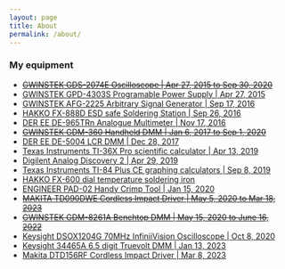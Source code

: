 ```yaml
---
layout: page
title: About
permalink: /about/
---
```


### My equipment
- [~~GWINSTEK GDS-2074E Oscilloscope \| Apr 27, 2015 to Sep 30, 2020~~](https://www.gwinstek.com/en-US/products/detail/GDS-2000E)
- [GWINSTEK GPD-4303S Programable Power Supply \| Apr 27, 2015](https://www.gwinstek.com/en-US/products/detail/GPD-Series)
- [GWINSTEK AFG-2225 Arbitrary Signal Generator \| Sep 17, 2016](https://www.gwinstek.com/en-US/products/detail/AFG-2225)
- [HAKKO FX-888D ESD safe Soldering Station \| Sep 26, 2016](https://www.hakko.com/english/products/hakko_fx888d.html)
- [DER EE DE-965TRn Analogue Multimeter \| Nov 17, 2016](https://www.deree.com.tw/de-965trn-analog-multimeter.html)
- [~~GWINSTEK GDM-360 Handheld DMM \| Jan 6, 2017 to Sep 1, 2020~~](https://www.gwinstek.com/en-US/products/detail/GDM-400_GDM-300)
- [DER EE DE-5004 LCR DMM \| Dec 28, 2017](https://www.deree.com.tw/de-5004-digital-multimeter-lcr.html)
- [Texas Instruments TI-36X Pro scientific calculator \| Apr 13, 2019](https://education.ti.com/en/products/calculators/scientific-calculators/ti-36x-pro)
- [Digilent Analog Discovery 2 \| Apr 29, 2019](https://digilent.com/shop/analog-discovery-2-100ms-s-usb-oscilloscope-logic-analyzer-and-variable-power-supply/)
- [Texas Instruments TI-84 Plus CE graphing calculators \| Sep 8, 2019](https://education.ti.com/en/products/calculators/scientific-calculators/ti-36x-pro)
- [HAKKO FX-600 dial temperature soldering iron](https://www.hakko.com/english/products/hakko_fx600.html)
- [ENGINEER PAD-02 Handy Crimp Tool \| Jan 15, 2020](https://www.engineertools-jp.com/pad02)
- [~~MAKITA TD090DWE Cordless Impact Driver \| May 5, 2020 to Mar 18, 2023~~](https://www.makita.co.jp/product/li_ion/td090d/td090d.html)
- [~~GWINSTEK GDM-8261A Benchtop DMM \| May 15, 2020 to June 16, 2022~~](https://www.gwinstek.com/en-global/products/detail/GDM-8261A)
- [Keysight DSOX1204G 70MHz InfiniiVision Oscilloscope \| Oct 8, 2020](https://www.keysight.com/us/en/support/DSOX1204G/oscilloscope-70-100-200-mhz-4-analog-channels-waveform-generator.html)
- [Keysight 34465A 6.5 digit Truevolt DMM \| Jan 13, 2023](https://www.keysight.com/us/en/product/34465A/digital-multimeter-6-5-digit-truevolt-dmm.html)
- [Makita DTD156RF Cordless Impact Driver \| Mar 8, 2023](https://makita.com.tw/product/dtd156/)


<!---
This is the base Jekyll theme. You can find out more info about customizing your Jekyll theme, as well as basic Jekyll usage documentation at [jekyllrb.com](https://jekyllrb.com/)

You can find the source code for Minima at GitHub:
[jekyll][jekyll-organization] /
[minima](https://github.com/jekyll/minima)

You can find the source code for Jekyll at GitHub:
[jekyll][jekyll-organization] /
[jekyll](https://github.com/jekyll/jekyll)


[jekyll-organization]: https://github.com/jekyll
-->
